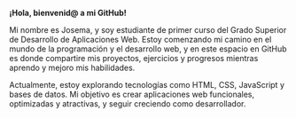 **¡Hola, bienvenid@ a mi GitHub!**

Mi nombre es Josema, y soy estudiante de primer curso del Grado Superior de Desarrollo de Aplicaciones Web. 
Estoy comenzando mi camino en el mundo de la programación y el desarrollo web, y en este espacio en GitHub es 
donde compartire mis proyectos, ejercicios y progresos mientras aprendo y mejoro mis habilidades.

Actualmente, estoy explorando tecnologías como HTML, CSS, JavaScript y bases de datos. 
Mi objetivo es crear aplicaciones web funcionales, optimizadas y atractivas, y seguir creciendo
como desarrollador.
